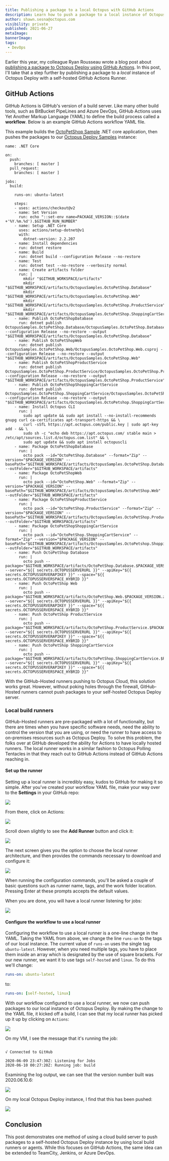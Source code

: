 ```yaml
---
title: Publishing a package to a local Octopus with GitHub Actions
description: Learn how to push a package to a local instance of Octopus Deploy with a GitHub Actions Runner
author: shawn.sesna@octopus.com
visibility: private
published: 2021-06-27
metaImage: 
bannerImage: 
tags:
 - DevOps
---
```


Earlier this year, my colleague Ryan Rousseau wrote a blog post about [publishing a package to Octopus Deploy using GitHub Actions](https://octopus.com/blog/publishing-a-package-to-octopus-with-github-actions).  In this post, I'll take that a step further by publishing a package to a *local* instance of Octopus Deploy with a self-hosted GitHub Actions Runner.

## GitHub Actions

GitHub Actions is GitHub's version of a build server.  Like many other build tools, such as BitBucket PipeLines and Azure DevOps, GitHub Actions uses Yet Another Markup Language (YAML) to define the build process called a **workflow**. Below is an example GitHub Actions workflow YAML file.  

This example builds the [OctoPetShop Sample](https://github.com/OctopusSamples/OctoPetShop) .NET core application, then pushes the packages to our [Octopus Deploy Samples](https://samples.octopus.app/) instance:

```
name: .NET Core 

on:
  push:
    branches: [ master ] 
  pull_request:
    branches: [ master ]

jobs:
  build:

    runs-on: ubuntu-latest 

    steps:
    - uses: actions/checkout@v2
    - name: Set Version
      run: echo "::set-env name=PACKAGE_VERSION::$(date +'%Y.%m.%d').$GITHUB_RUN_NUMBER"
    - name: Setup .NET Core
      uses: actions/setup-dotnet@v1
      with:
        dotnet-version: 2.2.207
    - name: Install dependencies
      run: dotnet restore
    - name: Build
      run: dotnet build --configuration Release --no-restore
    - name: Test
      run: dotnet test --no-restore --verbosity normal
    - name: Create artifacts folder
      run: |
        mkdir "$GITHUB_WORKSPACE/artifacts"
        mkdir "$GITHUB_WORKSPACE/artifacts/OctopusSamples.OctoPetShop.Database"
        mkdir "$GITHUB_WORKSPACE/artifacts/OctopusSamples.OctoPetShop.Web"
        mkdir "$GITHUB_WORKSPACE/artifacts/OctopusSamples.OctoPetShop.ProductService"
        mkdir "$GITHUB_WORKSPACE/artifacts/OctopusSamples.OctoPetShop.ShoppingCartService"
    - name: Publish OctoPetShopDatabase
      run: dotnet publish OctopusSamples.OctoPetShop.Database/OctopusSamples.OctoPetShop.Database.csproj --configuration Release --no-restore --output "$GITHUB_WORKSPACE/artifacts/OctopusSamples.OctoPetShop.Database"
    - name: Publish OctoPetShopWeb
      run: dotnet publish OctopusSamples.OctoPetShop.Web/OctopusSamples.OctoPetShop.Web.csproj --configuration Release --no-restore --output "$GITHUB_WORKSPACE/artifacts/OctopusSamples.OctoPetShop.Web"
    - name: Publish OctoPetShopProductService
      run: dotnet publish OctopusSamples.OctoPetShop.ProductService/OctopusSamples.OctoPetShop.ProductService.csproj --configuration Release --no-restore --output "$GITHUB_WORKSPACE/artifacts/OctopusSamples.OctoPetShop.ProductService"
    - name: Publish OctoPetShopShoppingCartService
      run: dotnet publish OctopusSamples.OctoPetShop.ShoppingCartService/OctopusSamples.OctoPetShop.ShoppingCartService.csproj --configuration Release --no-restore --output "$GITHUB_WORKSPACE/artifacts/OctopusSamples.OctoPetshop.ShoppingCartService"
    - name: Install Octopus CLI
      run: |
        sudo apt update && sudo apt install --no-install-recommends gnupg curl ca-certificates apt-transport-https && \
        curl -sSfL https://apt.octopus.com/public.key | sudo apt-key add - && \
        sudo sh -c "echo deb https://apt.octopus.com/ stable main > /etc/apt/sources.list.d/octopus.com.list" && \
        sudo apt update && sudo apt install octopuscli
    - name: Package OctoPetShopDatabase
      run: |
        octo pack --id="OctoPetShop.Database" --format="Zip" --version="$PACKAGE_VERSION" --basePath="$GITHUB_WORKSPACE/artifacts/OctopusSamples.OctoPetShop.Database" --outFolder="$GITHUB_WORKSPACE/artifacts"
    - name: Package OctoPetShopWeb
      run: |
        octo pack --id="OctoPetShop.Web" --format="Zip" --version="$PACKAGE_VERSION" --basePath="$GITHUB_WORKSPACE/artifacts/OctopusSamples.OctoPetShop.Web" --outFolder="$GITHUB_WORKSPACE/artifacts"
    - name: Package OctoPetShopProductService
      run: |
        octo pack --id="OctoPetShop.ProductService" --format="Zip" --version="$PACKAGE_VERSION" --basePath="$GITHUB_WORKSPACE/artifacts/OctopusSamples.OctoPetShop.ProductService" --outFolder="$GITHUB_WORKSPACE/artifacts"
    - name: Package OctoPetShopShoppingCartService
      run: |
        octo pack --id="OctoPetShop.ShoppingCartService" --format="Zip" --version="$PACKAGE_VERSION" --basePath="$GITHUB_WORKSPACE/artifacts/OctopusSamples.OctoPetshop.ShoppingCartService" --outFolder="$GITHUB_WORKSPACE/artifacts"
    - name: Push OctoPetShop Database
      run: |
        octo push --package="$GITHUB_WORKSPACE/artifacts/OctoPetShop.Database.$PACKAGE_VERSION.zip" --server="${{ secrets.OCTOPUSSERVERURL }}" --apiKey="${{ secrets.OCTOPUSSERVERAPIKEY }}" --space="${{ secrets.OCTOPUSSERVERSPACE_HYBRID }}"
    - name: Push OctoPetShop Web
      run: |
        octo push --package="$GITHUB_WORKSPACE/artifacts/OctoPetShop.Web.$PACKAGE_VERSION.zip" --server="${{ secrets.OCTOPUSSERVERURL }}" --apiKey="${{ secrets.OCTOPUSSERVERAPIKEY }}" --space="${{ secrets.OCTOPUSSERVERSPACE_HYBRID }}"
    - name: Push OctoPetShop ProductService
      run: |
        octo push --package="$GITHUB_WORKSPACE/artifacts/OctoPetShop.ProductService.$PACKAGE_VERSION.zip" --server="${{ secrets.OCTOPUSSERVERURL }}" --apiKey="${{ secrets.OCTOPUSSERVERAPIKEY }}" --space="${{ secrets.OCTOPUSSERVERSPACE_HYBRID }}"
    - name: Push OctoPetShop ShoppingCartService
      run: |
        octo push --package="$GITHUB_WORKSPACE/artifacts/OctoPetShop.ShoppingCartService.$PACKAGE_VERSION.zip" --server="${{ secrets.OCTOPUSSERVERURL }}" --apiKey="${{ secrets.OCTOPUSSERVERAPIKEY }}" --space="${{ secrets.OCTOPUSSERVERSPACE_HYBRID }}"
```

With the GitHub-Hosted runners pushing to Octopus Cloud, this solution works great. However, without poking holes through the firewall, GitHub-Hosted runners cannot push packages to your self-hosted Octopus Deploy server.

### Local build runners

GitHub-Hosted runners are pre-packaged with a lot of functionality, but there are times when you have specific software needs, need the ability to control the version that you are using, or need the runner to have access to on-premises resources such as Octopus Deploy.  To solve this problem, the folks over at GitHub developed the ability for Actions to have locally hosted runners.  The local runner works in a similar fashion to Octopus Polling Tentacles in that they reach out to GitHub Actions instead of GitHub Actions reaching in.  

#### Set up the runner

Setting up a local runner is incredibly easy, kudos to GitHub for making it so simple.  After you've created your workflow YAML file, make your way over to the **Settings** in your GitHub repo:

![](github-actions-settings.png)

From there, click on Actions:

![](github-actions-settings-actions.png)

Scroll down slightly to see the **Add Runner** button and click it:

![](github-actions-add-runner.png)

The next screen gives you the option to choose the local runner architecture, and then provides the commands necessary to download and configure it:

![](github-actions-runner-choices.png)

When running the configuration commands, you'll be asked a couple of basic questions such as runner name, tags, and the work folder location.  Pressing Enter at these prompts accepts the default values.

When you are done, you will have a local runner listening for jobs:

![](github-actions-local-runner.png)

#### Configure the workflow to use a local runner

Configuring the workflow to use a local runner is a one-line change in the YAML.  Taking the YAML from above, we change the line `runs-on` to the tags of our local instance.  The current value of `runs-on` uses the single tag `ubuntu-latest`.  However, when you need multiple tags, you have to place them inside an array which is designated by the use of square brackets.  For our new runner, we want it to use tags `self-hosted` and `linux`.  To do this we'll change:

```yaml
runs-on: ubuntu-latest 
```

to:

```yaml
runs-on: [self-hosted, linux]
```

With our workflow configured to use a local runner, we now can push packages to our local instance of Octopus Deploy. By making the change to the YAML file, it kicked off a build, I can see that my local runner has picked up it up by clicking on `Actions`:

![](github-actions-build.png)

On my VM, I see the message that it's running the job:

```

√ Connected to GitHub

2020-06-09 23:47:30Z: Listening for Jobs
2020-06-10 00:27:20Z: Running job: build
```

Examining the log output, we can see that the version number built was 2020.06.10.6:

![](github-actions-build-log.png)

On my local Octopus Deploy instance, I find that this has been pushed:

![](octopus-library-packages.png)

## Conclusion

This post demonstrates one method of using a cloud build server to push packages to a self-hosted Octopus Deploy instance by using local build runners or agents.  While this focuses on GitHub Actions, the same idea can be extended to TeamCity, Jenkins, or Azure DevOps.
